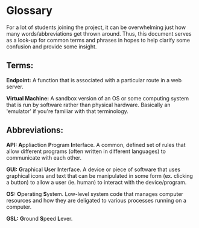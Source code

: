 # Glossary

For a lot of students joining the project, it can be overwhelming just how many words/abbreviations get thrown around.
Thus, this document serves as a look-up for common terms and phrases in hopes to help clarify some confusion and provide
some insight.

## Terms:

__Endpoint:__ A function that is associated with a particular route in a web server.

__Virtual Machine:__ A sandbox version of an OS or some computing system that is run by software rather than physical
hardware. Basically an 'emulator' if you're familiar with that terminology.

## Abbreviations:

**API:** **A**ppliaction **P**rogram **I**nterface. A common, defined set of rules that allow different programs (often
written in different languages) to communicate with each other.

**GUI:** **G**raphical **U**ser **I**nterface. A device or piece of software that uses graphical icons and text that can
be manipulated in some form (ex. clicking a button) to allow a user (ie. human) to interact with the device/program.

**OS:** **O**perating **S**ystem. Low-level system code that manages computer resources and how they are deligated to various processes running on a computer.

**GSL:** **G**round **S**peed **L**ever.
